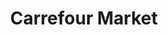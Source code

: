 ---
title: "Carrefour Market"
url: /madrid/carrefour-market-avenida-de-la-albufera/
shop: supermercado
---